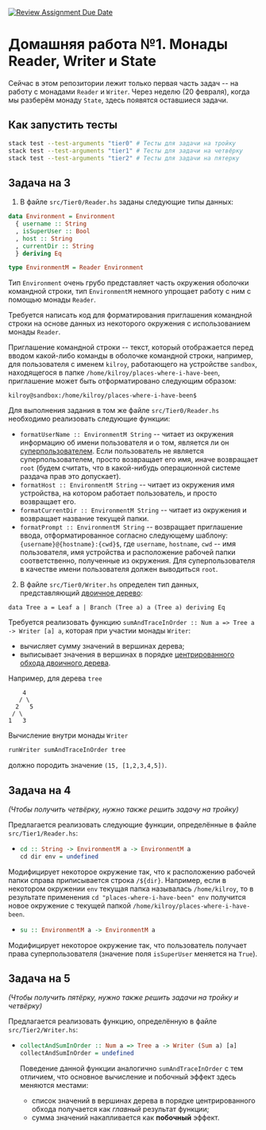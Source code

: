 [![Review Assignment Due Date](https://classroom.github.com/assets/deadline-readme-button-22041afd0340ce965d47ae6ef1cefeee28c7c493a6346c4f15d667ab976d596c.svg)](https://classroom.github.com/a/Dbe5eqbt)
# Домашняя работа №1. Монады Reader, Writer и State

Сейчас в этом репозитории лежит только первая часть задач -- на работу с монадами `Reader` и `Writer`.
Через неделю (20 февраля), когда мы разберём монаду `State`, здесь появятся оставшиеся задачи.

## Как запустить тесты

```bash
stack test --test-arguments "tier0" # Тесты для задачи на тройку
stack test --test-arguments "tier1" # Тесты для задачи на четвёрку
stack test --test-arguments "tier2" # Тесты для задачи на пятерку
```

## Задача на 3

1. В файле `src/Tier0/Reader.hs` заданы следующие типы данных:

```haskell
data Environment = Environment
  { username :: String
  , isSuperUser :: Bool
  , host :: String
  , currentDir :: String
  } deriving Eq

type EnvironmentM = Reader Environment
```

Тип `Environment` очень грубо представляет часть окружения оболочки командной строки,
тип `EnvironmentM` немного упрощает работу с ним с помощью монады `Reader`.

Требуется написать код для форматирования приглашения командной строки на основе данных из некоторого
окружения с использованием монады `Reader`.

Приглашение командной строки -- текст, который отображается перед вводом какой-либо команды в оболочке
командной строки, например, для пользователя с именем `kilroy`, работающего на устройстве `sandbox`,
находящегося в папке `/home/kilroy/places-where-i-have-been`, приглашение может быть отформатировано
следующим образом:

```
kilroy@sandbox:/home/kilroy/places-where-i-have-been$
```

Для выполнения задания в том же файле `src/Tier0/Reader.hs` необходимо реализовать следующие функции:

* `formatUserName :: EnvironmentM String` -- читает из окружения информацию об имени пользователя и о том, является ли он [суперпользователем](https://ru.wikipedia.org/wiki/Root). Если пользователь не является суперпользователем, просто возвращает его имя, иначе возвращает `root` (будем считать, что в какой-нибудь операционной системе раздача прав это допускает).
* `formatHost :: EnvironmentM String` -- читает из окружения имя устройства, на котором работает пользователь, и просто возвращает его.
* `formatCurrentDir :: EnvironmentM String` -- читает из окружения и возвращает название текущей папки.
* `formatPrompt :: EnvironmentM String` -- возвращает приглашение ввода, отформатированное согласно следующему шаблону: `{username}@{hostname}:{cwd}$`,
  где `username`, `hostname`, `cwd` -- имя пользователя, имя устройства и расположение рабочей папки соответственно, полученные из окружения. Для суперпользователя в качестве имени пользователя должен выводиться `root`.
  
2. В файле `src/Tier0/Writer.hs` определен тип данных, представляющий [двоичное дерево](https://en.wikipedia.org/wiki/Binary_tree):

```
data Tree a = Leaf a | Branch (Tree a) a (Tree a) deriving Eq
```

Требуется реализовать функцию `sumAndTraceInOrder :: Num a => Tree a -> Writer [a] a`, которая при участии монады `Writer`:

* вычисляет сумму значений в вершинах дерева;
* выписывает значения в вершинах в порядке [центрированного обхода двоичного дерева](https://en.wikipedia.org/wiki/Tree_traversal#In-order,_LNR).

Например, для дерева `tree`

```
    4
   / \
  2   5
 / \
1   3
```

Вычисление внутри монады `Writer`

```haskell
runWriter sumAndTraceInOrder tree
```

должно породить значение `(15, [1,2,3,4,5])`.

## Задача на 4

_(Чтобы получить четвёрку, нужно также решить задачу на тройку)_

Предлагается реализовать следующие функции, определённые в файле `src/Tier1/Reader.hs`:

* ```haskell
  cd :: String -> EnvironmentM a -> EnvironmentM a
  cd dir env = undefined
  ```
Модифицирует некоторое окружение так, что к расположению рабочей папки справа приписывается строка `/${dir}`.
Например, если в некотором окружении `env` текущая папка называлась `/home/kilroy`, то в результате
применения `cd "places-where-i-have-been" env` получится новое окружение с текущей папкой `/home/kilroy/places-where-i-have-been`.

* ```haskell
  su :: EnvironmentM a -> EnvironmentM a
  ```

Модифицирует некоторое окружение так, что пользователь получает права суперпользователя (значение поля `isSuperUser` меняется на `True`).

## Задача на 5

_(Чтобы получить пятёрку, нужно также решить задачи на тройку и четвёрку)_

Предлагается реализовать функцию, определённую в файле `src/Tier2/Writer.hs`:

* ```haskell
  collectAndSumInOrder :: Num a => Tree a -> Writer (Sum a) [a]
  collectAndSumInOrder = undefined
  ```
  
  Поведение данной функции аналогично `sumAndTraceInOrder` с тем отличием, что основное вычисление и побочный эффект здесь меняются местами:
  * список значений в вершинах дерева в порядке центрированного обхода получается как _главный_ результат функции;
  * сумма значений накапливается как __побочный__ эффект.
